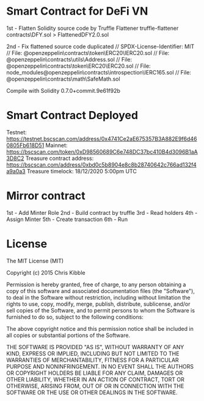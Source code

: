 # Smart Contract for DeFi VN

1st - Flatten Solidity source code by Truffle Flattener
truffle-flattener contracts\DFY.sol > FlattenedDFY2.0.sol

2nd - Fix flattened source code duplicated
	// SPDX-License-Identifier: MIT
	// File: @openzeppelin\contracts\token\ERC20\IERC20.sol
	// File: @openzeppelin\contracts\utils\Address.sol
	// File: @openzeppelin\contracts\token\ERC20\ERC20.sol
	// File: node_modules\@openzeppelin\contracts\introspection\IERC165.sol
	// File: @openzeppelin\contracts\math\SafeMath.sol

Compile with Solidity 0.7.0+commit.9e61f92b

# Smart Contract Deployed
Testnet: https://testnet.bscscan.com/address/0x4741Ce2aE675357B3A882E9f6d460805Fb618D51
Mainnet: https://bscscan.com/token/0xD98560689C6e748DC37bc410B4d3096B1aA3D8C2
Treasure contract address: https://bscscan.com/address/0xbd0c5b8904e8c8b28740642c766ad132f4a9a0a3
Treasure timelock: 18/12/2020 5:00pm UTC

# Mirror contract
1st - Add Minter Role
2nd - Build contract by truffle
3rd - Read holders
4th - Assign Minter
5th - Create transaction
6th - Run

# License
 
The MIT License (MIT)

Copyright (c) 2015 Chris Kibble

Permission is hereby granted, free of charge, to any person obtaining a copy of this software and associated documentation files (the "Software"), to deal in the Software without restriction, including without limitation the rights to use, copy, modify, merge, publish, distribute, sublicense, and/or sell copies of the Software, and to permit persons to whom the Software is furnished to do so, subject to the following conditions:

The above copyright notice and this permission notice shall be included in all copies or substantial portions of the Software.

THE SOFTWARE IS PROVIDED "AS IS", WITHOUT WARRANTY OF ANY KIND, EXPRESS OR IMPLIED, INCLUDING BUT NOT LIMITED TO THE WARRANTIES OF MERCHANTABILITY, FITNESS FOR A PARTICULAR PURPOSE AND NONINFRINGEMENT. IN NO EVENT SHALL THE AUTHORS OR COPYRIGHT HOLDERS BE LIABLE FOR ANY CLAIM, DAMAGES OR OTHER LIABILITY, WHETHER IN AN ACTION OF CONTRACT, TORT OR OTHERWISE, ARISING FROM, OUT OF OR IN CONNECTION WITH THE SOFTWARE OR THE USE OR OTHER DEALINGS IN THE SOFTWARE.
